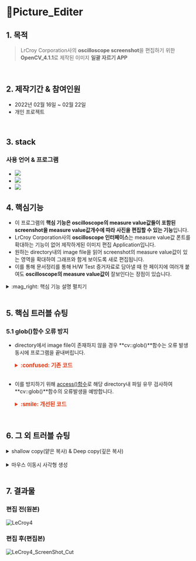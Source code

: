 # :pushpin:Picture_Editer
## 1. 목적
> LrCroy Corporation사의 **oscilloscope screenshot**을 편집하기 위한 **OpenCV_4.1.1**로 제작된 이미지 **일괄 자르기 APP**
<br/>

## 2. 제작기간 & 참여인원
- 2022년 02월 16일 ~ 02월 22일
- 개인 프로젝트
<br/>

## 3. stack
### 사용 언어 & 프로그램

- <img src="https://img.shields.io/badge/C++-00599C?style=flat-square&logo=C%2B%2B&logoColor=white"/>
- <img src="https://img.shields.io/badge/OpenCV-5C3EE8?style=flat-square&logo=Opencv"/>
- <img src="https://img.shields.io/badge/Visual Studio-5C2D91?style=flat-square&logo=Visual Studio&logoColor=white"/></a> 

## 4. 핵심기능

- 이 프로그램의 **핵심 기능은 oscilloscope의 measure value값들이 포함된 screenshot을 measure value값개수에 따라 사진을 편집할 수 있는 기능**입니다.<br/>
- LrCroy Corporation사의 **oscilloscope 인터페이스**는 measure value값 폰트를 확대하는 기능이 없어 제작하게된 이미지 편집 Application입니다.<br/>
- 원하는 directory내의 image file을 읽어 screenshot의 measure value값이 있는 영역을 확대하여 그래프와 함게 보이도록 새로 편집됩니다.<br/>
- 이를 통해 문서정리를 통해 H/W Test 증거자료로 담아낼 때 한 페이지에 여러개 붙여도 **oscilloscope의 measure value값이** 잘보인다는 장점이 있습니다.<br/>

<details>
<summary> :mag_right: 핵심 기능 설명 펼치기 </summary>
<div markdown="1">  

### 4.1 ISO26262 Hardware Intergration Test
- 차량 전장 부품의 안전 기능의 완전성과 정확성을 목적으로 ISO26262(기능 안전 표준)에서 Hardware Intergration Test를 요구합니다.
- Hardware Intergration Step(HIS)를 큰 틀로 구분하고 Hardware Test Component(HTC)를 세부적인 틀로 Test 조건을 정해 회로실험 장비로 Test를 진행합니다.
- HIS와 HTC를 정렬하여 directory를 만들고 HTC폴더마다 oscilloscope screenshot으로 실제 Test결과 증거로 남겨둡니다.

### 4.2 directory 처리 [:pushpin:코드 확인](https://github.com/EuiSeonLEE/Picture_Editer/blob/041c9ff9838e3adaaeb777372650113015baf520/ScreenShot_Cut/ScreenShot_Cut.cpp#L122-L141)
- 정렬된 directory 내의 image file을 읽기 위해 **cv::glob()**함수를 사용합니다.
- **cv::glob()**함수를 사용하기 위해서는 directory주소를 문자열로 기입시켜야 함으로 문자열 처리를 위해 **MakeDirPath()**함수를 만들어 주었습니다.
- 문자열 처리를 하여 **cv::glob()**로 해당 directory내의 image file을 전부 차례대로 불러옵니다.
- 편집이 종료된 편집본 image file은 문자열을 추가하여 해당 directory 내에 편집본을 저장시킵니다.

### 4.3 MouseCallback [:pushpin:코드 확인](https://github.com/EuiSeonLEE/Picture_Editer/blob/041c9ff9838e3adaaeb777372650113015baf520/ScreenShot_Cut/ScreenShot_Cut.cpp#L21-L84)
- 관심영역을 선택하여 편집을 해야하기 때문에 **cv::setMouseCallback()**함수를 사용하여 관심영역을 그립니다.
- 몇개의 measure value를 편집하느냐에 따라 관심영역 내 사각형이 몇개 그려질지 결정됩니다.
    <details>
   <summary> 마우스로 사각형 그린 결과 </summary>
   <div markdown="1"> 

     ![image](https://user-images.githubusercontent.com/84891209/185345507-0d5f8ee9-b639-4f99-98bf-6caa0556c18b.png)


   </div>
   </details>
<br/>
### 4.4 image edit [:pushpin:코드 확인](https://github.com/EuiSeonLEE/Picture_Editer/blob/041c9ff9838e3adaaeb777372650113015baf520/ScreenShot_Cut/ScreenShot_Cut.cpp#L86-L120)
불러온 directory 내의 screenshot image를 작을 화소로도 잘 보이도록 measure value값과 그래프가 편집을 시킵니다.
2~6개의 measure value개수를 조절하여 image를 편집합니다.

</div>
</details>
<br/>

## 5. 핵심 트러블 슈팅
### 5.1 glob()함수 오류 방지
- directory에서 image file이 존재하지 않을 경우 **cv::glob()**함수는 오류 발생 동시에 프로그램을 끝내버립니다.
  
    <details>
    <summary style="font-Weight : bold; font-size : 15px; color : #E43914;"> :confused: 기존 코드</summary>
    <div markdown="1">  

    ```c++
        glob(Path, Str, false); //Path주소의 이미지 파일 주소 및 이름 저장(만약 디렉토리가 없다면 오류 걸림)
        if (Str.size() > 0) { //해당 디렉토리의 image 파일 존재유무
            for (int c = 0; c < Str.size(); c++) {
                cout << Str[c] << endl;
                Img = imread(Str[c]); //디렉토리에서 가져온 이미지 파일 읽기
                ...
                //image file 편집 알고리즘
                ...
            }
        }
    ```
    </div>
    </details>
    <br/>

- 이를 방지하기 위해 [access()함수](https://bubble-dev.tistory.com/entry/CC-access2)로 해당 directory내 파일 유무 검사하여 **cv::glob()**함수의 오류발생을 예방합니다.
  
  <details>
   <summary style="font-Weight : bold; font-size : 15px; color : #E43914;"> :smile: 개선된 코드 </summary>
   <div markdown="1">  


   ```c++
   if (access(PathDir.c_str(), 0) != -1) { //디렉토리 존재여부 판단(-1이면 없는 거)
        glob(Path, Str, false); //Path주소의 이미지 파일 주소 및 이름 저장(만약 디렉토리가 없다면 오류 걸림)
        if (Str.size() > 0) { //해당 디렉토리의 image 파일 존재유무
            for (int c = 0; c < Str.size(); c++) {
                cout << Str[c] << endl;
                Img = imread(Str[c]); //디렉토리에서 가져온 이미지 파일 읽기
                ...
                //image file 편집 알고리즘
                ...
            }
        }
   }
   
   ```
   </div>
   </details>
<br/>


## 6. 그 외 트러블 슈팅

<details>
   <summary> shallow copy(얕은 복사) & Deep copy(깊은 복사) </summary>
   <div markdown="1"> 

    - **shallow copy**를 하게 된다면 **원본의 데이터를 참조**하는 포인터 변수가 만들져 원하는 부분을 편집할 시 오류가 발생했습니다.
    - 이를 **Deep copy**로 전환하고 아예 **새로운 데이터 만들어** 내 편집 후 다시 붙여 넣는 방식을 선택하여 오류를 방지하였습니다.

   </div>
   </details>
<br/>

<details>
   <summary> 마우스 이동시 사각형 생성 </summary>
   <div markdown="1"> 

    - 마우스로 관심영역을 지정할 때 마우스 왼측 클릭 후 움직이면 사각형이 마우스 끝을 따라다니며 <br/>
      시각적으로 관심영역을 지정시키는 GUI를 구현하려 했으나
    - Image file을 창으로 불러내는 것이기 때문에 **cv::MouseMove**클래스를 사용하더라도 영역이 사진에 계속 그려지는 현상이 생깁니다. 
   ![image](https://user-images.githubusercontent.com/84891209/185293115-50d573b2-8842-460d-9149-536597dc4a64.png)
 
     

   </div>
   </details>
<br/>

## 7. 결과물
### 편집 전(원본)
![LeCroy4](https://user-images.githubusercontent.com/84891209/185345768-9549d234-26f0-45e9-b7a2-9a6d35811b30.jpg)

### 편집 후(편집본)
![LeCroy4_ScreenShot_Cut](https://user-images.githubusercontent.com/84891209/185345854-a68bedad-b19a-43a1-8bb6-8ce25d93eeb5.jpg)


